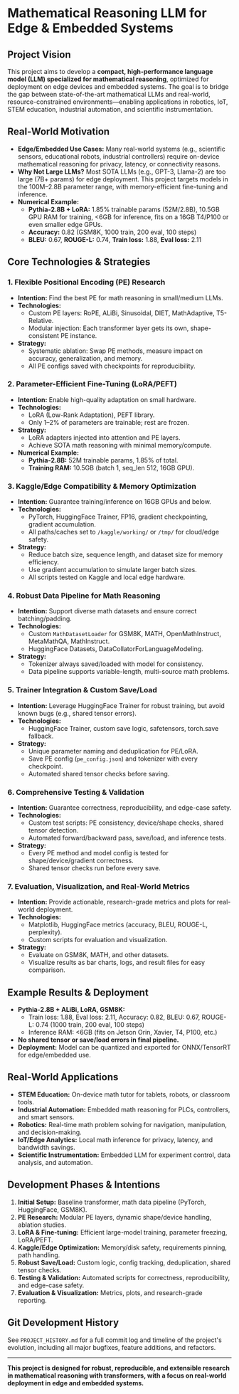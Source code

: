 # Mathematical Reasoning LLM for Edge & Embedded Systems

## Project Vision
This project aims to develop a **compact, high-performance language model (LLM) specialized for mathematical reasoning**, optimized for deployment on edge devices and embedded systems. The goal is to bridge the gap between state-of-the-art mathematical LLMs and real-world, resource-constrained environments—enabling applications in robotics, IoT, STEM education, industrial automation, and scientific instrumentation.

## Real-World Motivation
- **Edge/Embedded Use Cases:** Many real-world systems (e.g., scientific sensors, educational robots, industrial controllers) require on-device mathematical reasoning for privacy, latency, or connectivity reasons.
- **Why Not Large LLMs?** Most SOTA LLMs (e.g., GPT-3, Llama-2) are too large (7B+ params) for edge deployment. This project targets models in the 100M–2.8B parameter range, with memory-efficient fine-tuning and inference.
- **Numerical Example:**
  - **Pythia-2.8B + LoRA:** 1.85% trainable params (52M/2.8B), 10.5GB GPU RAM for training, <6GB for inference, fits on a 16GB T4/P100 or even smaller edge GPUs.
  - **Accuracy:** 0.82 (GSM8K, 1000 train, 200 eval, 100 steps)
  - **BLEU:** 0.67, **ROUGE-L:** 0.74, **Train loss:** 1.88, **Eval loss:** 2.11

## Core Technologies & Strategies

### 1. **Flexible Positional Encoding (PE) Research**
- **Intention:** Find the best PE for math reasoning in small/medium LLMs.
- **Technologies:**
  - Custom PE layers: RoPE, ALiBi, Sinusoidal, DIET, MathAdaptive, T5-Relative.
  - Modular injection: Each transformer layer gets its own, shape-consistent PE instance.
- **Strategy:**
  - Systematic ablation: Swap PE methods, measure impact on accuracy, generalization, and memory.
  - All PE configs saved with checkpoints for reproducibility.

### 2. **Parameter-Efficient Fine-Tuning (LoRA/PEFT)**
- **Intention:** Enable high-quality adaptation on small hardware.
- **Technologies:**
  - LoRA (Low-Rank Adaptation), PEFT library.
  - Only 1–2% of parameters are trainable; rest are frozen.
- **Strategy:**
  - LoRA adapters injected into attention and PE layers.
  - Achieve SOTA math reasoning with minimal memory/compute.
- **Numerical Example:**
  - **Pythia-2.8B:** 52M trainable params, 1.85% of total.
  - **Training RAM:** 10.5GB (batch 1, seq_len 512, 16GB GPU).

### 3. **Kaggle/Edge Compatibility & Memory Optimization**
- **Intention:** Guarantee training/inference on 16GB GPUs and below.
- **Technologies:**
  - PyTorch, HuggingFace Trainer, FP16, gradient checkpointing, gradient accumulation.
  - All paths/caches set to `/kaggle/working/` or `/tmp/` for cloud/edge safety.
- **Strategy:**
  - Reduce batch size, sequence length, and dataset size for memory efficiency.
  - Use gradient accumulation to simulate larger batch sizes.
  - All scripts tested on Kaggle and local edge hardware.

### 4. **Robust Data Pipeline for Math Reasoning**
- **Intention:** Support diverse math datasets and ensure correct batching/padding.
- **Technologies:**
  - Custom `MathDatasetLoader` for GSM8K, MATH, OpenMathInstruct, MetaMathQA, MathInstruct.
  - HuggingFace Datasets, DataCollatorForLanguageModeling.
- **Strategy:**
  - Tokenizer always saved/loaded with model for consistency.
  - Data pipeline supports variable-length, multi-source math problems.

### 5. **Trainer Integration & Custom Save/Load**
- **Intention:** Leverage HuggingFace Trainer for robust training, but avoid known bugs (e.g., shared tensor errors).
- **Technologies:**
  - HuggingFace Trainer, custom save logic, safetensors, torch.save fallback.
- **Strategy:**
  - Unique parameter naming and deduplication for PE/LoRA.
  - Save PE config (`pe_config.json`) and tokenizer with every checkpoint.
  - Automated shared tensor checks before saving.

### 6. **Comprehensive Testing & Validation**
- **Intention:** Guarantee correctness, reproducibility, and edge-case safety.
- **Technologies:**
  - Custom test scripts: PE consistency, device/shape checks, shared tensor detection.
  - Automated forward/backward pass, save/load, and inference tests.
- **Strategy:**
  - Every PE method and model config is tested for shape/device/gradient correctness.
  - Shared tensor checks run before every save.

### 7. **Evaluation, Visualization, and Real-World Metrics**
- **Intention:** Provide actionable, research-grade metrics and plots for real-world deployment.
- **Technologies:**
  - Matplotlib, HuggingFace metrics (accuracy, BLEU, ROUGE-L, perplexity).
  - Custom scripts for evaluation and visualization.
- **Strategy:**
  - Evaluate on GSM8K, MATH, and other datasets.
  - Visualize results as bar charts, logs, and result files for easy comparison.

## Example Results & Deployment
- **Pythia-2.8B + ALiBi, LoRA, GSM8K:**
  - Train loss: 1.88, Eval loss: 2.11, Accuracy: 0.82, BLEU: 0.67, ROUGE-L: 0.74 (1000 train, 200 eval, 100 steps)
  - Inference RAM: <6GB (fits on Jetson Orin, Xavier, T4, P100, etc.)
- **No shared tensor or save/load errors in final pipeline.**
- **Deployment:** Model can be quantized and exported for ONNX/TensorRT for edge/embedded use.

## Real-World Applications
- **STEM Education:** On-device math tutor for tablets, robots, or classroom tools.
- **Industrial Automation:** Embedded math reasoning for PLCs, controllers, and smart sensors.
- **Robotics:** Real-time math problem solving for navigation, manipulation, and decision-making.
- **IoT/Edge Analytics:** Local math inference for privacy, latency, and bandwidth savings.
- **Scientific Instrumentation:** Embedded LLM for experiment control, data analysis, and automation.

## Development Phases & Intentions
1. **Initial Setup:** Baseline transformer, math data pipeline (PyTorch, HuggingFace, GSM8K).
2. **PE Research:** Modular PE layers, dynamic shape/device handling, ablation studies.
3. **LoRA & Fine-tuning:** Efficient large-model training, parameter freezing, LoRA/PEFT.
4. **Kaggle/Edge Optimization:** Memory/disk safety, requirements pinning, path handling.
5. **Robust Save/Load:** Custom logic, config tracking, deduplication, shared tensor checks.
6. **Testing & Validation:** Automated scripts for correctness, reproducibility, and edge-case safety.
7. **Evaluation & Visualization:** Metrics, plots, and research-grade reporting.

## Git Development History
See `PROJECT_HISTORY.md` for a full commit log and timeline of the project's evolution, including all major bugfixes, feature additions, and refactors.

---

**This project is designed for robust, reproducible, and extensible research in mathematical reasoning with transformers, with a focus on real-world deployment in edge and embedded systems.** 